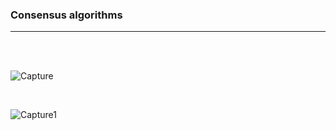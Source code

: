 ### Consensus algorithms
---

<br />
<br />

![Capture](images/consensus/Capture)

<br />

![Capture1](images/consensus/Capture1)

<br />